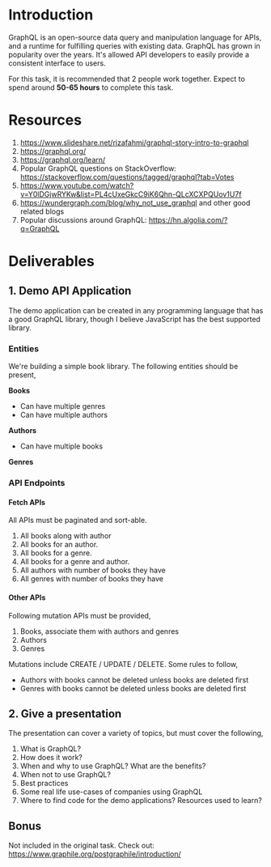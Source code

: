 # Introduction

GraphQL is an open-source data query and manipulation language for APIs, and a runtime for fulfilling queries with existing data. GraphQL has grown in popularity over the years. It's allowed API developers to easily provide a consistent interface to users.

For this task, it is recommended that 2 people work together. Expect to spend around **50-65 hours** to complete this task.

# Resources

1. https://www.slideshare.net/rizafahmi/graphql-story-intro-to-graphql
2. https://graphql.org/
3. https://graphql.org/learn/
4. Popular GraphQL questions on StackOverflow: https://stackoverflow.com/questions/tagged/graphql?tab=Votes
5. https://www.youtube.com/watch?v=Y0lDGjwRYKw&list=PL4cUxeGkcC9iK6Qhn-QLcXCXPQUov1U7f
6. https://wundergraph.com/blog/why_not_use_graphql and other good related blogs
7. Popular discussions around GraphQL: https://hn.algolia.com/?q=GraphQL

# Deliverables

## 1. Demo API Application

The demo application can be created in any programming language that has a good GraphQL library, though I believe JavaScript has the best supported library.

### Entities

We're building a simple book library. The following entities should be present,

**Books**

- Can have multiple genres
- Can have multiple authors

**Authors**

- Can have multiple books

**Genres**

### API Endpoints

#### Fetch APIs

All APIs must be paginated and sort-able.

1. All books along with author
2. All books for an author.
3. All books for a genre.
4. All books for a genre and author.
5. All authors with number of books they have
6. All genres with number of books they have

#### Other APIs

Following mutation APIs must be provided,

1. Books, associate them with authors and genres
2. Authors
3. Genres

Mutations include CREATE / UPDATE / DELETE. Some rules to follow,

- Authors with books cannot be deleted unless books are deleted first
- Genres with books cannot be deleted unless books are deleted first

## 2. Give a presentation

The presentation can cover a variety of topics, but must cover the following,

1. What is GraphQL?
2. How does it work?
3. When and why to use GraphQL? What are the benefits?
4. When not to use GraphQL?
5. Best practices
6. Some real life use-cases of companies using GraphQL
7. Where to find code for the demo applications? Resources used to learn?

## Bonus

Not included in the original task.
Check out: https://www.graphile.org/postgraphile/introduction/
